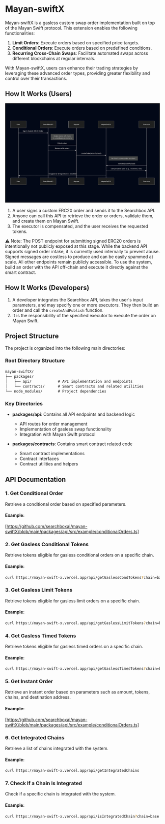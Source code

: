# Mayan-swiftX

Mayan-swiftX is a gasless custom swap order implementation built on top of the Mayan Swift protocol. This extension enables the following functionalities:

1. **Limit Orders**: Execute orders based on specified price targets.
2. **Conditional Orders**: Execute orders based on predefined conditions.
3. **Recurring Cross-Chain Swaps**: Facilitate automated swaps across different blockchains at regular intervals.

With Mayan-swiftX, users can enhance their trading strategies by leveraging these advanced order types, providing greater flexibility and control over their transactions.

## How It Works (Users)

![Order Flow](docs/mermaid-diagram-2025-07-09-002648.png)

1. A user signs a custom ERC20 order and sends it to the Searchbox API.
2. Anyone can call this API to retrieve the order or orders, validate them, and create them on Mayan Swift.
3. The executor is compensated, and the user receives the requested tokens.

⚠️ Note: The POST endpoint for submitting signed ERC20 orders is intentionally not publicly exposed at this stage. While the backend API supports signed order intake, it is currently used internally to prevent abuse.
Signed messages are costless to produce and can be easily spammed at scale. All other endpoints remain publicly accessible.
To use the system, build an order with the API off-chain and execute it directly against the smart contract.

## How It Works (Developers)

1. A developer integrates the Searchbox API, takes the user's input parameters, and may specify one or more executors. They then build an order and call the `createAndPublish` function.
2. It is the responsibility of the specified executor to execute the order on Mayan Swift.

## Project Structure

The project is organized into the following main directories:

### Root Directory Structure
```
mayan-swiftX/
├── packages/
│   ├── api/            # API implementation and endpoints
│   └── contracts/      # Smart contracts and related utilities
└── node_modules/       # Project dependencies
```

### Key Directories
* **packages/api**: Contains all API endpoints and backend logic
  - API routes for order management
  - Implementation of gasless swap functionality
  - Integration with Mayan Swift protocol

* **packages/contracts**: Contains smart contract related code
  - Smart contract implementations
  - Contract interfaces
  - Contract utilities and helpers

## API Documentation

### 1. Get Conditional Order
Retrieve a conditional order based on specified parameters.

#### Example:
[https://github.com/searchboxai/mayan-swiftX/blob/main/packages/api/src/example/conditionalOrders.ts]

### 2. Get Gasless Conditional Tokens
Retrieve tokens eligible for gasless conditional orders on a specific chain.

#### Example:
```bash
curl https://mayan-swift-x.vercel.app/api/getGaslessCondTokens?chain=base
```

### 3. Get Gasless Limit Tokens
Retrieve tokens eligible for gasless limit orders on a specific chain.

#### Example:
```bash
curl https://mayan-swift-x.vercel.app/api/getGaslessLimitTokens?chain=base
```

### 4. Get Gasless Timed Tokens
Retrieve tokens eligible for gasless timed orders on a specific chain.

#### Example:
```bash
curl https://mayan-swift-x.vercel.app/api/getGaslessTimedTokens?chain=base
```

### 5. Get Instant Order
Retrieve an instant order based on parameters such as amount, tokens, chains, and destination address.

#### Example:
[https://github.com/searchboxai/mayan-swiftX/blob/main/packages/api/src/example/conditionalOrders.ts]

### 6. Get Integrated Chains
Retrieve a list of chains integrated with the system.

#### Example:
```bash
curl https://mayan-swift-x.vercel.app/api/getIntegratedChains
```

### 7. Check If a Chain Is Integrated
Check if a specific chain is integrated with the system.

#### Example:
```bash
curl https://mayan-swift-x.vercel.app/api/isIntegratedChain?chain=base
```

